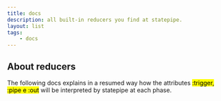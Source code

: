 ```yaml
---
title: docs
description: all built-in reducers you find at statepipe.
layout: list
tags:
    - docs
---
```


## About reducers

The following docs explains in a resumed way how the attributes <mark>:trigger, :pipe e :out</mark> will be interpreted by statepipe at each phase.

